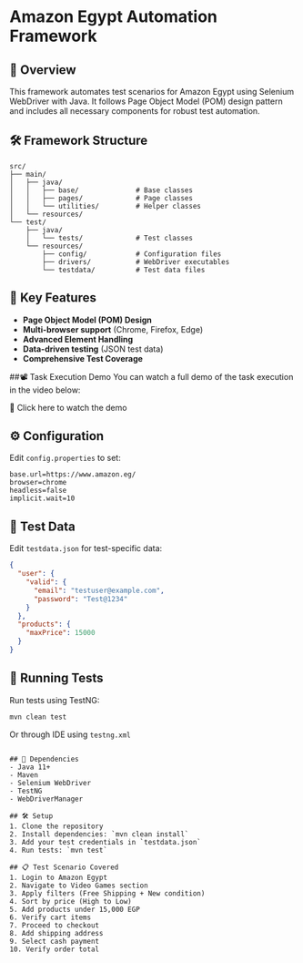 # Amazon Egypt Automation Framework

## 📌 Overview
This framework automates test scenarios for Amazon Egypt using Selenium WebDriver with Java. It follows Page Object Model (POM) design pattern and includes all necessary components for robust test automation.

## 🛠️ Framework Structure

```
src/
├── main/
│   ├── java/
│   │   ├── base/              # Base classes
│   │   ├── pages/             # Page classes
│   │   └── utilities/         # Helper classes
│   └── resources/
└── test/
    ├── java/
    │   └── tests/             # Test classes
    └── resources/
        ├── config/            # Configuration files
        ├── drivers/           # WebDriver executables
        └── testdata/          # Test data files
```

## 🚀 Key Features
- **Page Object Model (POM) Design**
- **Multi-browser support** (Chrome, Firefox, Edge)
- **Advanced Element Handling**
- **Data-driven testing** (JSON test data)
- **Comprehensive Test Coverage**

##📽️ Task Execution Demo
You can watch a full demo of the task execution in the video below:

🔗 Click here to watch the demo


## ⚙️ Configuration
Edit `config.properties` to set:
```properties
base.url=https://www.amazon.eg/
browser=chrome
headless=false
implicit.wait=10
```

## 📂 Test Data
Edit `testdata.json` for test-specific data:
```json
{
  "user": {
    "valid": {
      "email": "testuser@example.com",
      "password": "Test@1234"
    }
  },
  "products": {
    "maxPrice": 15000
  }
}
```

## 🧪 Running Tests
Run tests using TestNG:
```bash
mvn clean test
```

Or through IDE using `testng.xml`
```

## 🔧 Dependencies
- Java 11+
- Maven
- Selenium WebDriver
- TestNG
- WebDriverManager

## 🛠️ Setup
1. Clone the repository
2. Install dependencies: `mvn clean install`
3. Add your test credentials in `testdata.json`
4. Run tests: `mvn test`

## 📋 Test Scenario Covered
1. Login to Amazon Egypt
2. Navigate to Video Games section
3. Apply filters (Free Shipping + New condition)
4. Sort by price (High to Low)
5. Add products under 15,000 EGP
6. Verify cart items
7. Proceed to checkout
8. Add shipping address
9. Select cash payment
10. Verify order total

